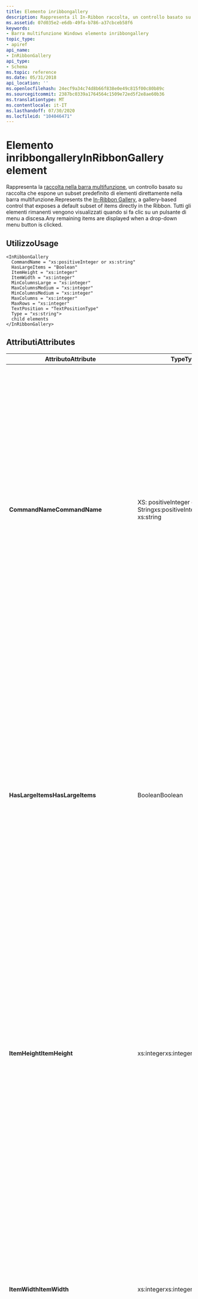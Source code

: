 ```yaml
---
title: Elemento inribbongallery
description: Rappresenta il In-Ribbon raccolta, un controllo basato su raccolta che espone un subset predefinito di elementi direttamente nella barra multifunzione. Tutti gli elementi rimanenti vengono visualizzati quando si fa clic su un pulsante di menu a discesa.
ms.assetid: 07d035e2-e6db-49fa-b786-a37cbceb58f6
keywords:
- Barra multifunzione Windows elemento inribbongallery
topic_type:
- apiref
api_name:
- InRibbonGallery
api_type:
- Schema
ms.topic: reference
ms.date: 05/31/2018
api_location: ''
ms.openlocfilehash: 24ecf9a34c74d8b66f838e0e49c815f00c80b89c
ms.sourcegitcommit: 2387bc0339a1764564c1509e72ed5f2e8ae60b36
ms.translationtype: MT
ms.contentlocale: it-IT
ms.lasthandoff: 07/30/2020
ms.locfileid: "104046471"
---
```

# <a name="inribbongallery-element"></a><span data-ttu-id="b6839-105">Elemento inribbongallery</span><span class="sxs-lookup"><span data-stu-id="b6839-105">InRibbonGallery element</span></span>

<span data-ttu-id="b6839-106">Rappresenta la [raccolta nella barra multifunzione](windowsribbon-controls-inribbongallery.md), un controllo basato su raccolta che espone un subset predefinito di elementi direttamente nella barra multifunzione.</span><span class="sxs-lookup"><span data-stu-id="b6839-106">Represents the [In-Ribbon Gallery](windowsribbon-controls-inribbongallery.md), a gallery-based control that exposes a default subset of items directly in the Ribbon.</span></span> <span data-ttu-id="b6839-107">Tutti gli elementi rimanenti vengono visualizzati quando si fa clic su un pulsante di menu a discesa.</span><span class="sxs-lookup"><span data-stu-id="b6839-107">Any remaining items are displayed when a drop-down menu button is clicked.</span></span>

## <a name="usage"></a><span data-ttu-id="b6839-108">Utilizzo</span><span class="sxs-lookup"><span data-stu-id="b6839-108">Usage</span></span>

``` syntax
<InRibbonGallery
  CommandName = "xs:positiveInteger or xs:string"
  HasLargeItems = "Boolean"
  ItemHeight = "xs:integer"
  ItemWidth = "xs:integer"
  MinColumnsLarge = "xs:integer"
  MaxColumnsMedium = "xs:integer"
  MinColumnsMedium = "xs:integer"
  MaxColumns = "xs:integer"
  MaxRows = "xs:integer"
  TextPosition = "TextPositionType"
  Type = "xs:string">
  child elements
</InRibbonGallery>
```

## <a name="attributes"></a><span data-ttu-id="b6839-109">Attributi</span><span class="sxs-lookup"><span data-stu-id="b6839-109">Attributes</span></span>



<table>
<colgroup>
<col style="width: 25%" />
<col style="width: 25%" />
<col style="width: 25%" />
<col style="width: 25%" />
</colgroup>
<thead>
<tr class="header">
<th><span data-ttu-id="b6839-110">Attributo</span><span class="sxs-lookup"><span data-stu-id="b6839-110">Attribute</span></span></th>
<th><span data-ttu-id="b6839-111">Type</span><span class="sxs-lookup"><span data-stu-id="b6839-111">Type</span></span></th>
<th><span data-ttu-id="b6839-112">Obbligatoria</span><span class="sxs-lookup"><span data-stu-id="b6839-112">Required</span></span></th>
<th><span data-ttu-id="b6839-113">Descrizione</span><span class="sxs-lookup"><span data-stu-id="b6839-113">Description</span></span></th>
</tr>
</thead>
<tbody>
<tr class="odd">
<td><span data-ttu-id="b6839-114"><strong>CommandName</strong></span><span class="sxs-lookup"><span data-stu-id="b6839-114"><strong>CommandName</strong></span></span><br/></td>
<td><span data-ttu-id="b6839-115">XS: positiveInteger o xs: String</span><span class="sxs-lookup"><span data-stu-id="b6839-115">xs:positiveInteger or xs:string</span></span><br/></td>
<td><span data-ttu-id="b6839-116">No</span><span class="sxs-lookup"><span data-stu-id="b6839-116">No</span></span><br/></td>
<td><span data-ttu-id="b6839-117">Associa l'elemento a un <a href="windowsribbon-element-command.md"><strong>comando</strong></a>.</span><span class="sxs-lookup"><span data-stu-id="b6839-117">Associates the element with a <a href="windowsribbon-element-command.md"><strong>Command</strong></a>.</span></span><br/> <br/><span data-ttu-id="b6839-118">
<dt><span></span><span></span><strong></strong> (XS: positiveInteger o xs: String)</span><span class="sxs-lookup"><span data-stu-id="b6839-118">
<dt><span></span><span></span><strong></strong> (xs:positiveInteger or xs:string)</span></span><br/> </dt> <dd> <span data-ttu-id="b6839-119">Stringa, valore intero compreso tra 2 e 59999, inclusivo o un valore esadecimale compreso tra 0x2 e 0xea5f, inclusi.</span><span class="sxs-lookup"><span data-stu-id="b6839-119">A string, an integer value between 2 and 59999, inclusive, or a hexadecimal value between 0x2 and 0xea5f, inclusive.</span></span> <br/> <span data-ttu-id="b6839-120">Il valore deve essere univoco all'interno del documento XML della barra multifunzione.</span><span class="sxs-lookup"><span data-stu-id="b6839-120">The value must be unique within the Ribbon XML document.</span></span> <br/> <span data-ttu-id="b6839-121">Lunghezza massima: 100 caratteri.</span><span class="sxs-lookup"><span data-stu-id="b6839-121">Maximum length: 100 characters.</span></span> <br/> </dd> </dl></td>
</tr>
<tr class="even">
<td><span data-ttu-id="b6839-122"><strong>HasLargeItems</strong></span><span class="sxs-lookup"><span data-stu-id="b6839-122"><strong>HasLargeItems</strong></span></span><br/></td>
<td><span data-ttu-id="b6839-123">Boolean</span><span class="sxs-lookup"><span data-stu-id="b6839-123">Boolean</span></span><br/></td>
<td><span data-ttu-id="b6839-124">No</span><span class="sxs-lookup"><span data-stu-id="b6839-124">No</span></span><br/></td>
<td><span data-ttu-id="b6839-125">Determina se la risorsa immagine grande o piccola del comando viene visualizzata nel controllo raccolta.</span><span class="sxs-lookup"><span data-stu-id="b6839-125">Determines whether the large or small image resource of the Command is displayed in the gallery control.</span></span> <br/>
<blockquote>
[!Note]<br />
<span data-ttu-id="b6839-126">Si applica solo alle raccolte in cui il valore dell'attributo <em>Type</em> è uguale a <code>Command</code> .</span><span class="sxs-lookup"><span data-stu-id="b6839-126">Applies only to galleries where the value of the <em>Type</em> attribute is equal to <code>Command</code>.</span></span>
</blockquote>
<br/> <span data-ttu-id="b6839-127">Limitato a uno dei valori seguenti (0 e 1 non sono validi):</span><span class="sxs-lookup"><span data-stu-id="b6839-127">Restricted to one of the following values (0 and 1 are not valid):</span></span><br/> <br/><span data-ttu-id="b6839-128">
<dt><span></span><span></span><strong></strong> true</span><span class="sxs-lookup"><span data-stu-id="b6839-128">
<dt><span></span><span></span><strong></strong> (true)</span></span><br/> </dt> <dd> <span data-ttu-id="b6839-129">Valore predefinito.</span><span class="sxs-lookup"><span data-stu-id="b6839-129">Default.</span></span> <br/> </dd> <span data-ttu-id="b6839-130"><dt><span></span><span></span><strong></strong> false</span><span class="sxs-lookup"><span data-stu-id="b6839-130"><dt><span></span><span></span><strong></strong> (false)</span></span><br/> </dt> <dd></dd> </dl></td>
</tr>
<tr class="odd">
<td><span data-ttu-id="b6839-131"><strong>ItemHeight</strong></span><span class="sxs-lookup"><span data-stu-id="b6839-131"><strong>ItemHeight</strong></span></span><br/></td>
<td><span data-ttu-id="b6839-132">xs:integer</span><span class="sxs-lookup"><span data-stu-id="b6839-132">xs:integer</span></span><br/></td>
<td><span data-ttu-id="b6839-133">No</span><span class="sxs-lookup"><span data-stu-id="b6839-133">No</span></span><br/></td>
<td><span data-ttu-id="b6839-134">Insieme a <em>ItemWidth</em>, determina le dimensioni dell'immagine dell'elemento visualizzato nel controllo raccolta.</span><span class="sxs-lookup"><span data-stu-id="b6839-134">Together with <em>ItemWidth</em>, determines the size of the item image that is displayed in the gallery control.</span></span> <br/>
<blockquote>
[!Note]<br />
<span data-ttu-id="b6839-135">Si applica solo alle raccolte in cui il valore dell'attributo <em>Type</em> è uguale a</span><span class="sxs-lookup"><span data-stu-id="b6839-135">Applies only to galleries where the value of the <em>Type</em> attribute is equal to</span></span> <code>Item</code><span data-ttu-id="b6839-136">.</span><span class="sxs-lookup"><span data-stu-id="b6839-136">.</span></span>
</blockquote>
<br/> <br/><span data-ttu-id="b6839-137">
<dt><span></span><span></span><strong></strong> (XS: Integer)</span><span class="sxs-lookup"><span data-stu-id="b6839-137">
<dt><span></span><span></span><strong></strong> (xs:integer)</span></span><br/> </dt> <dd> <span data-ttu-id="b6839-138">Il valore predefinito è -1.</span><span class="sxs-lookup"><span data-stu-id="b6839-138">The default is -1.</span></span> <br/> </dd> </dl></td>
</tr>
<tr class="even">
<td><span data-ttu-id="b6839-139"><strong>ItemWidth</strong></span><span class="sxs-lookup"><span data-stu-id="b6839-139"><strong>ItemWidth</strong></span></span><br/></td>
<td><span data-ttu-id="b6839-140">xs:integer</span><span class="sxs-lookup"><span data-stu-id="b6839-140">xs:integer</span></span><br/></td>
<td><span data-ttu-id="b6839-141">No</span><span class="sxs-lookup"><span data-stu-id="b6839-141">No</span></span><br/></td>
<td><span data-ttu-id="b6839-142">Insieme a <em>ItemHeight</em>, determina le dimensioni dell'immagine dell'elemento visualizzato nel controllo raccolta.</span><span class="sxs-lookup"><span data-stu-id="b6839-142">Together with <em>ItemHeight</em>, determines the size of the item image that is displayed in the gallery control.</span></span> <br/>
<blockquote>
[!Note]<br />
<span data-ttu-id="b6839-143">Si applica solo alle raccolte in cui il valore dell'attributo <em>Type</em> è uguale a</span><span class="sxs-lookup"><span data-stu-id="b6839-143">Applies only to galleries where the value of the <em>Type</em> attribute is equal to</span></span> <code>Item</code><span data-ttu-id="b6839-144">.</span><span class="sxs-lookup"><span data-stu-id="b6839-144">.</span></span>
</blockquote>
<br/> <br/><span data-ttu-id="b6839-145">
<dt><span></span><span></span><strong></strong> (XS: Integer)</span><span class="sxs-lookup"><span data-stu-id="b6839-145">
<dt><span></span><span></span><strong></strong> (xs:integer)</span></span><br/> </dt> <dd> <span data-ttu-id="b6839-146">Il valore predefinito è -1.</span><span class="sxs-lookup"><span data-stu-id="b6839-146">The default is -1.</span></span> <br/> </dd> </dl></td>
</tr>
<tr class="odd">
<td><span data-ttu-id="b6839-147"><strong>MaxColumns</strong></span><span class="sxs-lookup"><span data-stu-id="b6839-147"><strong>MaxColumns</strong></span></span><br/></td>
<td><span data-ttu-id="b6839-148">xs:integer</span><span class="sxs-lookup"><span data-stu-id="b6839-148">xs:integer</span></span><br/></td>
<td><span data-ttu-id="b6839-149">No</span><span class="sxs-lookup"><span data-stu-id="b6839-149">No</span></span><br/></td>
<td><span data-ttu-id="b6839-150">Specifica il numero massimo di colonne visualizzate da <strong>inribbongallery</strong> , ad esempio, nell'elenco a discesa Layout gruppo <em>grande</em> .</span><span class="sxs-lookup"><span data-stu-id="b6839-150">Specifies the maximum number of columns that the <strong>InRibbonGallery</strong> displays, for example, in the <em>Large</em> group layout drop-down.</span></span><br/> <br/><span data-ttu-id="b6839-151">
<dt><span></span><span></span><strong></strong> (XS: Integer)</span><span class="sxs-lookup"><span data-stu-id="b6839-151">
<dt><span></span><span></span><strong></strong> (xs:integer)</span></span><br/> </dt> <dd></dd> </dl></td>
</tr>
<tr class="even">
<td><span data-ttu-id="b6839-152"><strong>MaxColumnsMedium</strong></span><span class="sxs-lookup"><span data-stu-id="b6839-152"><strong>MaxColumnsMedium</strong></span></span><br/></td>
<td><span data-ttu-id="b6839-153">xs:integer</span><span class="sxs-lookup"><span data-stu-id="b6839-153">xs:integer</span></span><br/></td>
<td><span data-ttu-id="b6839-154">No</span><span class="sxs-lookup"><span data-stu-id="b6839-154">No</span></span><br/></td>
<td><span data-ttu-id="b6839-155">Specifica il numero massimo di colonne visualizzate da <strong>inribbongallery</strong> nel layout del gruppo <em>medio</em> , prima di passare a un layout di <em>grandi dimensioni</em> .</span><span class="sxs-lookup"><span data-stu-id="b6839-155">Specifies the maximum number of columns that the <strong>InRibbonGallery</strong> displays in the <em>Medium</em> group layout, before switching to <em>Large</em> layout.</span></span> <br/> <br/><span data-ttu-id="b6839-156">
<dt><span></span><span></span><strong></strong> (XS: Integer)</span><span class="sxs-lookup"><span data-stu-id="b6839-156">
<dt><span></span><span></span><strong></strong> (xs:integer)</span></span><br/> </dt> <dd></dd> </dl></td>
</tr>
<tr class="odd">
<td><span data-ttu-id="b6839-157"><strong>MaxRows</strong></span><span class="sxs-lookup"><span data-stu-id="b6839-157"><strong>MaxRows</strong></span></span><br/></td>
<td><span data-ttu-id="b6839-158">xs:integer</span><span class="sxs-lookup"><span data-stu-id="b6839-158">xs:integer</span></span><br/></td>
<td><span data-ttu-id="b6839-159">No</span><span class="sxs-lookup"><span data-stu-id="b6839-159">No</span></span><br/></td>
<td><span data-ttu-id="b6839-160">Specifica il numero massimo di righe per il layout degli elementi <strong>inribbongallery</strong> .</span><span class="sxs-lookup"><span data-stu-id="b6839-160">Specifies the maximum number of rows for the layout of <strong>InRibbonGallery</strong> items.</span></span> <br/> <br/><span data-ttu-id="b6839-161">
<dt><span></span><span></span><strong></strong> (XS: Integer)</span><span class="sxs-lookup"><span data-stu-id="b6839-161">
<dt><span></span><span></span><strong></strong> (xs:integer)</span></span><br/> </dt> <dd> <span data-ttu-id="b6839-162">Il valore predefinito è 1.</span><span class="sxs-lookup"><span data-stu-id="b6839-162">The default is 1.</span></span> <br/> </dd> </dl></td>
</tr>
<tr class="even">
<td><span data-ttu-id="b6839-163"><strong>MinColumnsLarge</strong></span><span class="sxs-lookup"><span data-stu-id="b6839-163"><strong>MinColumnsLarge</strong></span></span><br/></td>
<td><span data-ttu-id="b6839-164">xs:integer</span><span class="sxs-lookup"><span data-stu-id="b6839-164">xs:integer</span></span><br/></td>
<td><span data-ttu-id="b6839-165">No</span><span class="sxs-lookup"><span data-stu-id="b6839-165">No</span></span><br/></td>
<td><span data-ttu-id="b6839-166">Specifica il numero minimo di colonne visualizzate da <strong>inribbongallery</strong> nel layout di gruppi di <em>grandi dimensioni</em> , prima di passare al <em>supporto</em>.</span><span class="sxs-lookup"><span data-stu-id="b6839-166">Specifies the minimum number of columns that the <strong>InRibbonGallery</strong> displays in the <em>Large</em> group layout, before switching to <em>Medium</em>.</span></span><br/> <br/><span data-ttu-id="b6839-167">
<dt><span></span><span></span><strong></strong> (XS: Integer)</span><span class="sxs-lookup"><span data-stu-id="b6839-167">
<dt><span></span><span></span><strong></strong> (xs:integer)</span></span><br/> </dt> <dd></dd> </dl></td>
</tr>
<tr class="odd">
<td><span data-ttu-id="b6839-168"><strong>MinColumnsMedium</strong></span><span class="sxs-lookup"><span data-stu-id="b6839-168"><strong>MinColumnsMedium</strong></span></span><br/></td>
<td><span data-ttu-id="b6839-169">xs:integer</span><span class="sxs-lookup"><span data-stu-id="b6839-169">xs:integer</span></span><br/></td>
<td><span data-ttu-id="b6839-170">No</span><span class="sxs-lookup"><span data-stu-id="b6839-170">No</span></span><br/></td>
<td><span data-ttu-id="b6839-171">Specifica il numero minimo di colonne visualizzate da <strong>inribbongallery</strong> nel layout del gruppo <em>medio</em> , prima di passare a <em>small</em>.</span><span class="sxs-lookup"><span data-stu-id="b6839-171">Specifies the minimum number of columns that the <strong>InRibbonGallery</strong> displays in the <em>Medium</em> group layout, before switching to <em>Small</em>.</span></span><br/> <br/><span data-ttu-id="b6839-172">
<dt><span></span><span></span><strong></strong> (XS: Integer)</span><span class="sxs-lookup"><span data-stu-id="b6839-172">
<dt><span></span><span></span><strong></strong> (xs:integer)</span></span><br/> </dt> <dd></dd> </dl></td>
</tr>
<tr class="even">
<td><span data-ttu-id="b6839-173"><strong>TextPosition</strong></span><span class="sxs-lookup"><span data-stu-id="b6839-173"><strong>TextPosition</strong></span></span><br/></td>
<td><span data-ttu-id="b6839-174">TextPositionType</span><span class="sxs-lookup"><span data-stu-id="b6839-174">TextPositionType</span></span><br/></td>
<td><span data-ttu-id="b6839-175">No</span><span class="sxs-lookup"><span data-stu-id="b6839-175">No</span></span><br/></td>
<td><span data-ttu-id="b6839-176">Specifica la posizione in cui viene visualizzata l'etichetta dell'elemento, relativa all'immagine.</span><span class="sxs-lookup"><span data-stu-id="b6839-176">Specifies where the item label is displayed, relative to the image.</span></span> <br/> <span data-ttu-id="b6839-177">Limitato a uno dei valori seguenti:</span><span class="sxs-lookup"><span data-stu-id="b6839-177">Restricted to one of the following values:</span></span><br/> <br/><span data-ttu-id="b6839-178">
<dt><span></span><span></span><strong></strong> Parte inferiore</span><span class="sxs-lookup"><span data-stu-id="b6839-178">
<dt><span></span><span></span><strong></strong> (Bottom)</span></span><br/> </dt> <dd></dd> <span data-ttu-id="b6839-179"><dt><span></span><span></span><strong></strong> Nascondere</span><span class="sxs-lookup"><span data-stu-id="b6839-179"><dt><span></span><span></span><strong></strong> (Hide)</span></span><br/> </dt> <dd></dd> <span data-ttu-id="b6839-180"><dt><span></span><span></span><strong></strong> Sinistra</span><span class="sxs-lookup"><span data-stu-id="b6839-180"><dt><span></span><span></span><strong></strong> (Left)</span></span><br/> </dt> <dd></dd> <span data-ttu-id="b6839-181"><dt><span></span><span></span><strong></strong> Sovrapposizione</span><span class="sxs-lookup"><span data-stu-id="b6839-181"><dt><span></span><span></span><strong></strong> (Overlap)</span></span><br/> </dt> <dd></dd> <span data-ttu-id="b6839-182"><dt><span></span><span></span><strong></strong> Destra</span><span class="sxs-lookup"><span data-stu-id="b6839-182"><dt><span></span><span></span><strong></strong> (Right)</span></span><br/> </dt> <dd></dd> <span data-ttu-id="b6839-183"><dt><span></span><span></span><strong></strong> Top</span><span class="sxs-lookup"><span data-stu-id="b6839-183"><dt><span></span><span></span><strong></strong> (Top)</span></span><br/> </dt> <dd></dd> </dl></td>
</tr>
<tr class="odd">
<td><span data-ttu-id="b6839-184"><strong>Tipo</strong></span><span class="sxs-lookup"><span data-stu-id="b6839-184"><strong>Type</strong></span></span><br/></td>
<td><span data-ttu-id="b6839-185">xs:string</span><span class="sxs-lookup"><span data-stu-id="b6839-185">xs:string</span></span><br/></td>
<td><span data-ttu-id="b6839-186">No</span><span class="sxs-lookup"><span data-stu-id="b6839-186">No</span></span><br/></td>
<td><span data-ttu-id="b6839-187">Limitato a uno dei valori seguenti:</span><span class="sxs-lookup"><span data-stu-id="b6839-187">Restricted to one of the following values:</span></span><br/> <br/><span data-ttu-id="b6839-188">
<dt><span></span><span></span><strong></strong> Elementi</span><span class="sxs-lookup"><span data-stu-id="b6839-188">
<dt><span></span><span></span><strong></strong> (Items)</span></span><br/> </dt> <dd></dd> <span data-ttu-id="b6839-189"><dt><span></span><span></span><strong></strong> Comandi</span><span class="sxs-lookup"><span data-stu-id="b6839-189"><dt><span></span><span></span><strong></strong> (Commands)</span></span><br/> </dt> <dd></dd> </dl></td>
</tr>
</tbody>
</table>



## <a name="child-elements"></a><span data-ttu-id="b6839-190">Elementi figlio</span><span class="sxs-lookup"><span data-stu-id="b6839-190">Child elements</span></span>



| <span data-ttu-id="b6839-191">Elemento</span><span class="sxs-lookup"><span data-stu-id="b6839-191">Element</span></span>                                                                                           | <span data-ttu-id="b6839-192">Descrizione</span><span class="sxs-lookup"><span data-stu-id="b6839-192">Description</span></span>                                        |
|---------------------------------------------------------------------------------------------------|----------------------------------------------------|
| [<span data-ttu-id="b6839-193">**Casella**</span><span class="sxs-lookup"><span data-stu-id="b6839-193">**CheckBox**</span></span>](windowsribbon-element-checkbox.md)<br/>                                     | <span data-ttu-id="b6839-194">Può essere presente una o più volte</span><span class="sxs-lookup"><span data-stu-id="b6839-194">May occur one or more times</span></span><br/> <br/> |
| [<span data-ttu-id="b6839-195">**Inribbongallery. MenuGroups**</span><span class="sxs-lookup"><span data-stu-id="b6839-195">**InRibbonGallery.MenuGroups**</span></span>](windowsribbon-element-inribbongallery-menugroups.md)<br/> | <span data-ttu-id="b6839-196">Deve verificarsi esattamente una volta</span><span class="sxs-lookup"><span data-stu-id="b6839-196">Must occur exactly once</span></span><br/> <br/>     |
| [<span data-ttu-id="b6839-197">**Inribbongallery. MenuLayout**</span><span class="sxs-lookup"><span data-stu-id="b6839-197">**InRibbonGallery.MenuLayout**</span></span>](windowsribbon-element-inribbongallery-menulayout.md)<br/> | <span data-ttu-id="b6839-198">Può verificarsi al massimo una volta</span><span class="sxs-lookup"><span data-stu-id="b6839-198">May occur at most once</span></span><br/> <br/>      |
| [<span data-ttu-id="b6839-199">**Pulsante**</span><span class="sxs-lookup"><span data-stu-id="b6839-199">**Button**</span></span>](windowsribbon-element-button.md)<br/>                                       | <span data-ttu-id="b6839-200">Può essere presente una o più volte</span><span class="sxs-lookup"><span data-stu-id="b6839-200">May occur one or more times</span></span><br/> <br/> |
| [<span data-ttu-id="b6839-201">**SplitButton**</span><span class="sxs-lookup"><span data-stu-id="b6839-201">**SplitButton**</span></span>](windowsribbon-element-splitbutton.md)<br/>                               | <span data-ttu-id="b6839-202">Può essere presente una o più volte</span><span class="sxs-lookup"><span data-stu-id="b6839-202">May occur one or more times</span></span><br/> <br/> |
| [<span data-ttu-id="b6839-203">**ToggleButton**</span><span class="sxs-lookup"><span data-stu-id="b6839-203">**ToggleButton**</span></span>](windowsribbon-element-togglebutton.md)<br/>                             | <span data-ttu-id="b6839-204">Può essere presente una o più volte</span><span class="sxs-lookup"><span data-stu-id="b6839-204">May occur one or more times</span></span><br/> <br/> |



## <a name="parent-elements"></a><span data-ttu-id="b6839-205">Elementi padre</span><span class="sxs-lookup"><span data-stu-id="b6839-205">Parent elements</span></span>



<table>
<colgroup>
<col style="width: 50%" />
<col style="width: 50%" />
</colgroup>
<thead>
<tr class="header">
<th><span data-ttu-id="b6839-206">Elemento</span><span class="sxs-lookup"><span data-stu-id="b6839-206">Element</span></span></th>
<th><span data-ttu-id="b6839-207">Descrizione</span><span class="sxs-lookup"><span data-stu-id="b6839-207">Description</span></span></th>
</tr>
</thead>
<tbody>
<tr class="odd">
<td><span data-ttu-id="b6839-208"><a href="windowsribbon-element-controlgroup.md"><strong>ControlGroup</strong></a></span><span class="sxs-lookup"><span data-stu-id="b6839-208"><a href="windowsribbon-element-controlgroup.md"><strong>ControlGroup</strong></a></span></span><br/></td>

</tr>
<tr class="even">
<td><span data-ttu-id="b6839-209"><a href="windowsribbon-element-group.md"><strong>Group</strong></a></span><span class="sxs-lookup"><span data-stu-id="b6839-209"><a href="windowsribbon-element-group.md"><strong>Group</strong></a></span></span><br/></td>

</tr>
<tr class="odd">
<td><span data-ttu-id="b6839-210"><a href="windowsribbon-element-quickaccesstoolbar-applicationdefaults.md"><strong>QuickAccessToolbar. ApplicationDefaults</strong></a></span><span class="sxs-lookup"><span data-stu-id="b6839-210"><a href="windowsribbon-element-quickaccesstoolbar-applicationdefaults.md"><strong>QuickAccessToolbar.ApplicationDefaults</strong></a></span></span><br/></td>
<td><blockquote>
[!Note]<br />
<span data-ttu-id="b6839-211">Windows 8 e versioni successive.</span><span class="sxs-lookup"><span data-stu-id="b6839-211">Windows 8 and newer.</span></span>
</blockquote>
<br/> <br/></td>
</tr>
</tbody>
</table>



## <a name="remarks"></a><span data-ttu-id="b6839-212">Commenti</span><span class="sxs-lookup"><span data-stu-id="b6839-212">Remarks</span></span>

<span data-ttu-id="b6839-213">facoltativo.</span><span class="sxs-lookup"><span data-stu-id="b6839-213">Optional.</span></span>

<span data-ttu-id="b6839-214">Può verificarsi al massimo una volta per ogni elemento [**ControlGroup**](windowsribbon-element-controlgroup.md) o [**Group**](windowsribbon-element-group.md) .</span><span class="sxs-lookup"><span data-stu-id="b6839-214">May occur at most once for each [**ControlGroup**](windowsribbon-element-controlgroup.md) or [**Group**](windowsribbon-element-group.md) element.</span></span>

<span data-ttu-id="b6839-215">Lo screenshot seguente illustra il controllo della raccolta della barra [multifunzione](windowsribbon-controls-inribbongallery.md) in Microsoft Paint per Windows 7.</span><span class="sxs-lookup"><span data-stu-id="b6839-215">The following screen shot illustrates the Ribbon [In-Ribbon Gallery](windowsribbon-controls-inribbongallery.md) control in Microsoft Paint for Windows 7.</span></span>

![Screenshot di un controllo della raccolta nella barra multifunzione nella barra multifunzione di Microsoft Paint.](images/controls/inribbongallery.png)

## <a name="examples"></a><span data-ttu-id="b6839-217">Esempio</span><span class="sxs-lookup"><span data-stu-id="b6839-217">Examples</span></span>

<span data-ttu-id="b6839-218">Nell'esempio seguente viene illustrato il markup di base per una [raccolta della barra multifunzione](windowsribbon-controls-inribbongallery.md).</span><span class="sxs-lookup"><span data-stu-id="b6839-218">The following example demonstrates the basic markup for an [In-Ribbon Gallery](windowsribbon-controls-inribbongallery.md).</span></span>

<span data-ttu-id="b6839-219">In questa sezione del codice vengono illustrate le dichiarazioni di comando **inribbongallery** , con un [**gruppo**](windowsribbon-element-group.md) associato che funge da contenitore padre per l'elemento **inribbongallery** .</span><span class="sxs-lookup"><span data-stu-id="b6839-219">This section of code shows the **InRibbonGallery** Command declarations, with an associated [**Group**](windowsribbon-element-group.md) that acts as the parent container for the **InRibbonGallery** element.</span></span>


```XML
<!-- InRibbonGallery -->
<Command Name="cmdInRibbonGalleryGroup"
         Symbol="cmdInRibbonGalleryGroup"
         Comment="InRibbonGallery Group"
         LabelTitle="InRibbonGallery"/>
<Command Name="cmdInRibbonGallery"
         Symbol="cmdInRibbonGallery"
         Comment="InRibbonGallery"
         LabelTitle="InRibbonGallery"/>
```



<span data-ttu-id="b6839-220">In questa sezione del codice vengono illustrate le dichiarazioni di controllo **inribbongallery** .</span><span class="sxs-lookup"><span data-stu-id="b6839-220">This section of code shows the **InRibbonGallery** control declarations.</span></span>


```XML
<!-- InRibbonGallery -->
<Group CommandName="cmdInRibbonGalleryGroup" SizeDefinition="OneInRibbonGallery">
  <InRibbonGallery CommandName="cmdInRibbonGallery"
                   MaxColumns="10"
                   MaxColumnsMedium="5"
                   MinColumnsLarge="5"
                   MinColumnsMedium="3"
                   Type="Items">
    <InRibbonGallery.MenuLayout>
      <VerticalMenuLayout Rows="2"
                          Gripper="Vertical"/>
    </InRibbonGallery.MenuLayout>
    <InRibbonGallery.MenuGroups>
      <MenuGroup>
        <Button CommandName="cmdButton1"></Button>
        <Button CommandName="cmdButton2"></Button>
      </MenuGroup>
      <MenuGroup>
        <Button CommandName="cmdButton3"></Button>
      </MenuGroup>
    </InRibbonGallery.MenuGroups>            
  </InRibbonGallery>
</Group>
```



## <a name="element-information"></a><span data-ttu-id="b6839-221">Informazioni sull'elemento</span><span class="sxs-lookup"><span data-stu-id="b6839-221">Element information</span></span>



|                                     |           |
|-------------------------------------|-----------|
| <span data-ttu-id="b6839-222">Sistema minimo supportato</span><span class="sxs-lookup"><span data-stu-id="b6839-222">Minimum supported system</span></span><br/> | <span data-ttu-id="b6839-223">Windows 7</span><span class="sxs-lookup"><span data-stu-id="b6839-223">Windows 7</span></span> |
| <span data-ttu-id="b6839-224">Può essere vuoto</span><span class="sxs-lookup"><span data-stu-id="b6839-224">Can be empty</span></span>                        | <span data-ttu-id="b6839-225">No</span><span class="sxs-lookup"><span data-stu-id="b6839-225">No</span></span>        |



## <a name="see-also"></a><span data-ttu-id="b6839-226">Vedere anche</span><span class="sxs-lookup"><span data-stu-id="b6839-226">See also</span></span>

<dl> <dt>

[<span data-ttu-id="b6839-227">Controllo raccolta nella barra multifunzione</span><span class="sxs-lookup"><span data-stu-id="b6839-227">In-Ribbon Gallery control</span></span>](windowsribbon-controls-inribbongallery.md)
</dt> <dt>

[<span data-ttu-id="b6839-228">Uso delle raccolte</span><span class="sxs-lookup"><span data-stu-id="b6839-228">Working with Galleries</span></span>](ribbon-controls-galleries.md)
</dt> <dt>

[<span data-ttu-id="b6839-229">Esempio di raccolta</span><span class="sxs-lookup"><span data-stu-id="b6839-229">Gallery Sample</span></span>](windowsribbon-gallerysample.md)
</dt> </dl>

 

 






